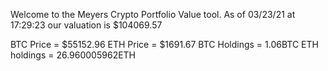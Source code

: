 Welcome to the Meyers Crypto Portfolio Value tool. 
As of 03/23/21 at 17:29:23 our valuation is $104069.57 

BTC Price = $55152.96
 ETH Price = $1691.67
BTC Holdings = 1.06BTC
 ETH holdings = 26.960005962ETH 
